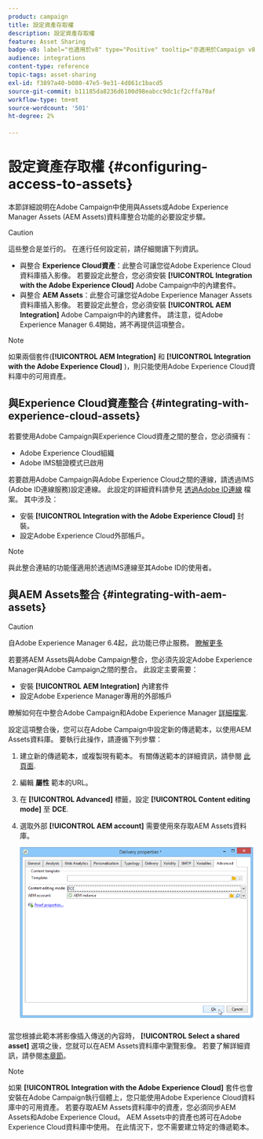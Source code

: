 ```yaml
---
product: campaign
title: 設定資產存取權
description: 設定資產存取權
feature: Asset Sharing
badge-v8: label="也適用於v8" type="Positive" tooltip="亦適用於Campaign v8"
audience: integrations
content-type: reference
topic-tags: asset-sharing
exl-id: f3897a40-b080-47e5-9e31-4d861c1bacd5
source-git-commit: b11185da8236d6100d98eabcc9dc1cf2cffa70af
workflow-type: tm+mt
source-wordcount: '501'
ht-degree: 2%

---
```


# 設定資產存取權 {#configuring-access-to-assets}

本節詳細說明在Adobe Campaign中使用與Assets或Adobe Experience Manager Assets (AEM Assets)資料庫整合功能的必要設定步驟。

>[!CAUTION]
>
>這些整合是並行的。 在進行任何設定前，請仔細閱讀下列資訊。

* 與整合 **Experience Cloud資產**：此整合可讓您從Adobe Experience Cloud資料庫插入影像。 若要設定此整合，您必須安裝 **[!UICONTROL Integration with the Adobe Experience Cloud]** Adobe Campaign中的內建套件。
* 與整合 **AEM Assets**：此整合可讓您從Adobe Experience Manager Assets資料庫插入影像。 若要設定此整合，您必須安裝 **[!UICONTROL AEM Integration]** Adobe Campaign中的內建套件。 請注意，從Adobe Experience Manager 6.4開始，將不再提供這項整合。

>[!NOTE]
>
>如果兩個套件(**[!UICONTROL AEM Integration]** 和 **[!UICONTROL Integration with the Adobe Experience Cloud]** )，則只能使用Adobe Experience Cloud資料庫中的可用資產。

## 與Experience Cloud資產整合 {#integrating-with-experience-cloud-assets}

若要使用Adobe Campaign與Experience Cloud資產之間的整合，您必須擁有：

* Adobe Experience Cloud組織
* Adobe IMS驗證模式已啟用

若要啟用Adobe Campaign與Adobe Experience Cloud之間的連線，請透過IMS (Adobe ID連線服務)設定連線。 此設定的詳細資料請參見 [透過Adobe ID連線](../../integrations/using/about-adobe-id.md) 檔案。 其中涉及：

* 安裝 **[!UICONTROL Integration with the Adobe Experience Cloud]** 封裝。
* 設定Adobe Experience Cloud外部帳戶。

>[!NOTE]
>
>與此整合連結的功能僅適用於透過IMS連線至其Adobe ID的使用者。

## 與AEM Assets整合 {#integrating-with-aem-assets}


>[!CAUTION]
>
>自Adobe Experience Manager 6.4起，此功能已停止服務。 [瞭解更多](https://experienceleague.adobe.com/docs/experience-manager-64/release-notes/deprecated-removed-features.html#removed-features)

若要將AEM Assets與Adobe Campaign整合，您必須先設定Adobe Experience Manager與Adobe Campaign之間的整合。 此設定主要需要：

* 安裝 **[!UICONTROL AEM Integration]** 內建套件
* 設定Adobe Experience Manager專用的外部帳戶

瞭解如何在中整合Adobe Campaign和Adobe Experience Manager [詳細檔案](../../integrations/using/about-adobe-experience-manager.md).

設定這項整合後，您可以在Adobe Campaign中設定新的傳遞範本，以使用AEM Assets資料庫。 要執行此操作，請遵循下列步驟：

1. 建立新的傳遞範本，或複製現有範本。 有關傳送範本的詳細資訊，請參閱 [此頁面](../../delivery/using/about-templates.md).
1. 編輯 **屬性** 範本的URL。
1. 在 **[!UICONTROL Advanced]** 標籤，設定 **[!UICONTROL Content editing mode]** 至 **DCE**.
1. 選取外部 **[!UICONTROL AEM account]** 需要使用來存取AEM Assets資料庫。

   ![](assets/dam_aem_assets1.png)

當您根據此範本將影像插入傳送的內容時， **[!UICONTROL Select a shared asset]** 選項之後，您就可以在AEM Assets資料庫中瀏覽影像。 若要了解詳細資訊，請參閱[本章節](../../integrations/using/inserting-a-shared-asset.md)。

>[!NOTE]
>
>如果 **[!UICONTROL Integration with the Adobe Experience Cloud]** 套件也會安裝在Adobe Campaign執行個體上，您只能使用Adobe Experience Cloud資料庫中的可用資產。 若要存取AEM Assets資料庫中的資產，您必須同步AEM Assets和Adobe Experience Cloud。 AEM Assets中的資產也將可在Adobe Experience Cloud資料庫中使用。 在此情況下，您不需要建立特定的傳遞範本。
